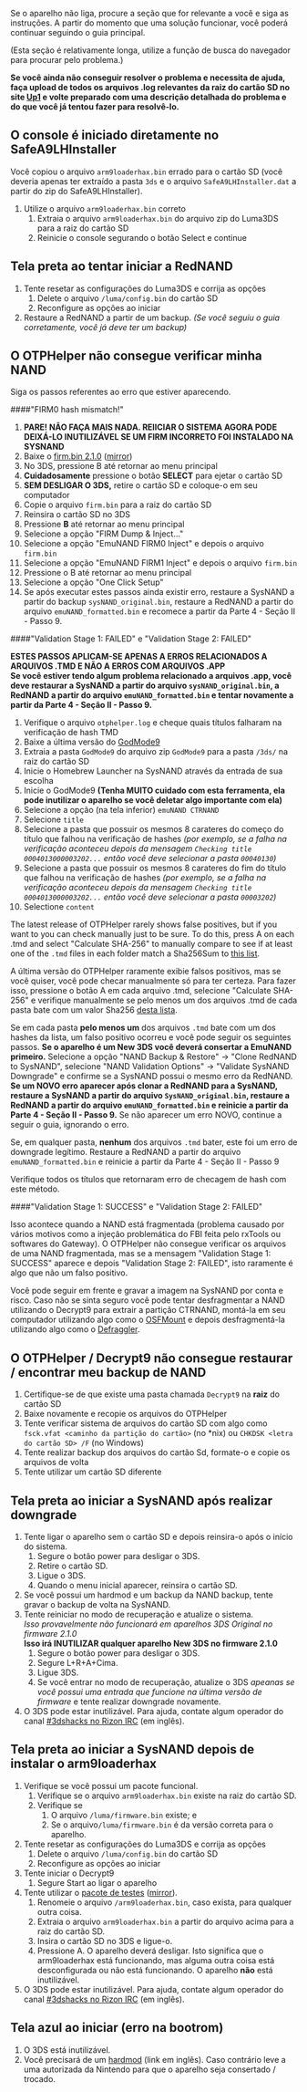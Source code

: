 Se o aparelho não liga, procure a seção que for relevante a você e siga as instruções. A partir do momento que uma solução funcionar, você poderá continuar seguindo o guia principal.

(Esta seção é relativamente longa, utilize a função de busca do navegador para procurar pelo problema.)

**Se você ainda não conseguir resolver o problema e necessita de ajuda, faça upload de todos os arquivos .log relevantes da raiz do cartão SD no site [Up1](https://up1.ca/) e volte preparado com uma descrição detalhada do problema e do que você já tentou fazer para resolvê-lo.**

## <a name="ts_safe_a9lh" />O console é iniciado diretamente no SafeA9LHInstaller
Você copiou o arquivo `arm9loaderhax.bin` errado para o cartão SD (você deveria apenas ter extraído a pasta `3ds` e o arquivo `SafeA9LHInstaller.dat` a partir do zip do SafeA9LHInstaller).

1. Utilize o arquivo `arm9loaderhax.bin` correto
   1. Extraia o arquivo `arm9loaderhax.bin` do arquivo zip do Luma3DS para a raiz do cartão SD
   2. Reinicie o console segurando o botão Select e continue

## <a name="ts_bs_rednand" />Tela preta ao tentar iniciar a RedNAND

1. Tente resetar as configurações do Luma3DS e corrija as opções
   1. Delete o arquivo `/luma/config.bin` do cartão SD
   2. Reconfigure as opções ao iniciar
2. Restaure a RedNAND a partir de um backup. *(Se você seguiu o guia corretamente, você já deve ter um backup)*

## <a name="ts_otphelper_verify_fail" />O OTPHelper não consegue verificar minha NAND

Siga os passos referentes ao erro que estiver aparecendo.

####"FIRM0 hash mismatch!"

1. **PARE! NÃO FAÇA MAIS NADA. REIICIAR O SISTEMA AGORA PODE DEIXÁ-LO INUTILIZÁVEL SE UM FIRM INCORRETO FOI INSTALADO NA SYSNAND**
2. Baixe o [firm.bin 2.1.0](https://mega.nz/#!R0NHBBhZ!R8EjGr9aL5iL_OFoGmDpXxtoIk4bLlFxE68ioo4zLEQ) ([mirror](https://drive.google.com/file/d/0BzPfvjeuhqoDVm55N1dhNmsyZjQ/view?usp=sharing))
3. No 3DS, pressione B até retornar ao menu principal
4. **Cuidadosamente** pressione o botão **SELECT** para ejetar o cartão SD
5. **SEM DESLIGAR O 3DS,** retire o cartão SD e coloque-o em seu computador
6. Copie o arquivo `firm.bin` para a raiz do cartão SD
7. Reinsira o cartão SD no 3DS
8. Pressione **B** até retornar ao menu principal
9. Selecione a opção "FIRM Dump & Inject..."
10. Selecione a opção "EmuNAND FIRM0 Inject" e depois o arquivo `firm.bin`
11. Selecione a opção "EmuNAND FIRM1 Inject" e depois o arquivo `firm.bin`
12. Pressione o B até retornar ao menu principal
13. Selecione a opção "One Click Setup"
14. Se após executar estes passos ainda existir erro, restaure a SysNAND a partir do backup `sysNAND_original.bin`, restaure a RedNAND a partir do arquivo `emuNAND_formatted.bin` e recomece a partir da Parte 4 - Seção II - Passo 9.

####"Validation Stage 1: FAILED" e "Validation Stage 2: FAILED"  

**ESTES PASSOS APLICAM-SE APENAS A ERROS RELACIONADOS A ARQUIVOS .TMD E NÃO A ERROS COM ARQUIVOS .APP**    
**Se você estiver tendo algum problema relacionado a arquivos .app, você deve restaurar a SysNAND a partir do arquivo `sysNAND_original.bin`, a RedNAND a partir do arquivo `emuNAND_formatted.bin` e tentar novamente a partir da Parte 4 - Seção II - Passo 9.**

1. Verifique o arquivo `otphelper.log` e cheque quais títulos falharam na verificação de hash TMD
2. Baixe a última versão do [GodMode9](https://github.com/d0k3/GodMode9/releases)
3. Extraia a pasta `GodMode9` do arquivo zip `GodMode9` para a pasta `/3ds/` na raiz do cartão SD
4. Inicie o Homebrew Launcher na SysNAND através da entrada de sua escolha
5. Inicie o GodMode9 **(Tenha MUITO cuidado com esta ferramenta, ela pode inutilizar o aparelho se você deletar algo importante com ela)**
6. Selecione a opção (na tela inferior) `emuNAND CTRNAND`
7. Selecione `title`
8. Selecione a pasta que possuir os mesmos 8 carateres do começo do título que falhou na verificação de hashes *(por exemplo, se a falha na verificação aconteceu depois da mensagem `Checking title 0004013000003202...` então você deve selecionar a pasta `00040130`)*
9. Selecione a pasta que possuir os mesmos 8 carateres do fim do título que falhou na verificação de hashes *(por exemplo, se a falha na verificação aconteceu depois da mensagem `Checking title 0004013000003202...` então você deve selecionar a pasta `00003202`)*
10. Selectione `content`

The latest release of OTPHelper rarely shows false positives, but if you want to you can check manually just to be sure. To do this, press A on each .tmd and select "Calculate SHA-256" to manually compare to see if at least one of the `.tmd` files in each folder match a Sha256Sum to [this list](https://gist.github.com/Plailect/a6789c6a87a2eee575da).

A última versão do OTPHelper raramente exibie falsos positivos, mas se você quiser, você pode checar manualmente só para ter certeza. Para fazer isso, pressione o botão A em cada arquivo .tmd, selecione "Calculate SHA-256" e verifique manualmente se pelo menos um dos arquivos .tmd de cada pasta bate com um valor Sha256 [desta lista](https://gist.github.com/Plailect/a6789c6a87a2eee575da).

Se em cada pasta **pelo menos um** dos arquivos `.tmd` bate com um dos hashes da lista, um falso positivo ocorreu e você pode seguir os seguintes passos. **Se o aparelho é um New 3DS você deverá consertar a EmuNAND primeiro.** Selecione a opção "NAND Backup & Restore" -> "Clone RedNAND to SysNAND", selecione "NAND Validation Options" -> "Validate SysNAND Downgrade" e confirme se a SysNAND possui o mesmo erro da RedNAND. **Se um NOVO erro aparecer após clonar a RedNAND para a SysNAND, restaure a SysNAND a partir do arquivo `SysNAND_original.bin`, restaure a RedNAND a partir do arquivo `emuNAND_formatted.bin` e reinicie a partir da Parte 4 - Seção II - Passo 9.** Se não aparecer um erro NOVO, continue a seguir o guia, ignorando o erro.

Se, em qualquer pasta, **nenhum** dos arquivos `.tmd` bater, este foi um erro de downgrade legítimo. Restaure a RedNAND a partir do arquivo `emuNAND_formatted.bin` e reinicie a partir da Parte 4 - Seção II - Passo 9

Verifique todos os títulos que retornaram erro de checagem de hash com este método.

####"Validation Stage 1: SUCCESS" e "Validation Stage 2: FAILED"

Isso acontece quando a NAND está fragmentada (problema causado por vários motivos como a injeção problemática do FBI feita pelo rxTools ou softwares do Gateway). O OTPHelper não consegue verificar os arquivos de uma NAND fragmentada, mas se a mensagem "Validation Stage 1: SUCCESS" aparece e depois "Validation Stage 2: FAILED", isto raramente é algo que não um falso positivo.

Você pode seguir em frente e gravar a imagem na SysNAND por conta e risco. Caso não se sinta seguro você pode tentar desfragmentar a NAND utilizando o Decrypt9 para extrair a partição CTRNAND, montá-la em seu computador utilizando algo como o [OSFMount](http://www.osforensics.com/tools/mount-disk-images.html) e depois desfragmentá-la utilizando algo como o [Defraggler](https://www.piriform.com/defraggler/download/standard).

## <a name="ts_otp_helper" />O OTPHelper / Decrypt9 não consegue restaurar / encontrar meu backup de NAND

1. Certifique-se de que existe uma pasta chamada `Decrypt9` na **raiz** do cartão SD
2. Baixe novamente e recopie os arquivos do OTPHelper
3. Tente verificar sistema de arquivos do cartão SD com algo como `fsck.vfat <caminho da partição do cartão>` (no *nix) ou `CHKDSK <letra do cartão SD> /F` (no Windows)
4. Tente realizar backup dos arquivos do cartão Sd, formate-o e copie os arquivos de volta
5. Tente utilizar um cartão SD diferente

## <a name="ts_sys_down" />Tela preta ao iniciar a SysNAND após realizar downgrade

1. Tente ligar o aparelho sem o cartão SD e depois reinsira-o após o início do sistema.
   1. Segure o botão power para desligar o 3DS.
   2. Retire o cartão SD.
   3. Ligue o 3DS.
   4. Quando o menu inicial aparecer, reinsira o cartão SD.
2. Se você possui um hardmod e um backup da NAND backup, tente gravar o backup de volta na SysNAND.
3. Tente reiniciar no modo de recuperação e atualize o sistema.    
   *Isso provavelmente não funcionará em aparelhos 3DS Original no firmware 2.1.0*    
   **Isso irá INUTILIZAR qualquer aparelho New 3DS no firmware 2.1.0**
   1. Segure o botão power para desligar o 3DS.
   2. Segure L+R+A+Cima.
   3. Ligue 3DS.
   4. Se você entrar no modo de recuperação, atualize o 3DS *apeanas se você possui uma entrada que funcione na última versão de firmware* e tente realizar downgrade novamente.
4. O 3DS pode estar inutilizável. Para ajuda, contate algum operador do canal [#3dshacks no Rizon IRC](https://qchat.rizon.net/?channels=3dshacks&uio=d4) (em inglês).

## <a name="ts_sys_a9lh" />Tela preta ao iniciar a SysNAND depois de instalar o arm9loaderhax

1. Verifique se você possui um pacote funcional.
   1. Verifique se o arquivo `arm9loaderhax.bin` existe na raiz do cartão SD.
   2. Verifique se
      1. O arquivo `/luma/firmware.bin` existe; e
      2. Se o arquivo`/luma/firmware.bin` é da versão correta para o aparelho.
2. Tente resetar as configurações do Luma3DS e corrija as opções
   1. Delete o arquivo `/luma/config.bin` do cartão SD
   2. Reconfigure as opções ao iniciar
2. Tente iniciar o Decrypt9
   1. Segure Start ao ligar o aparelho
3. Tente utilizar o [pacote de testes](https://mega.nz/#!YxMiGDhB!VZLv2XPSqFFzEhf4kGMXAdQtSpIGvnp2vu2W1j4o7cc/) ([mirror](https://drive.google.com/file/d/0BzPfvjeuhqoDanVaR3FTUTFqNFU/view?usp=sharing)).
   1. Renomeie o arquivo `/arm9loaderhax.bin`, caso exista, para qualquer outra coisa.
   2. Extraia o arquivo `arm9loaderhax.bin` a partir do arquivo acima para a raiz do cartão SD.
   3. Insira o cartão SD no 3DS e ligue-o.
   4. Pressione A. O aparelho deverá desligar. Isto significa que o arm9loaderhax está funcionando, mas alguma outra coisa está desconfigurada ou não está funcionando. O aparelho **não** está inutilizável.
4. O 3DS pode estar inutilizável. Para ajuda, contate algum operador do canal [#3dshacks no Rizon IRC](https://qchat.rizon.net/?channels=3dshacks&uio=d4) (em inglês).

## <a name="ts_sys_blue" />Tela azul ao iniciar (erro na bootrom)

1. O 3DS está inutilizável.
2. Você precisará de um [hardmod](https://gbatemp.net/threads/414498/) (link em inglês). Caso contrário leve a uma autorizada da Nintendo para que o aparelho seja consertado / trocado.